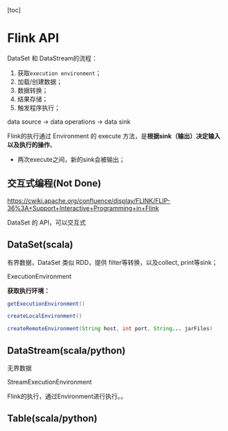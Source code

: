 [toc]

# Flink API

DataSet 和 DataStream的流程：

1. 获取`execution environment`；
2. 加载/创建数据；
3. 数据转换；
4. 结果存储；
5. 触发程序执行；

data source -> data operations -> data sink



Flink的执行通过 Environment 的 execute 方法，是**根据sink（输出）决定输入以及执行的操作**。

- 两次execute之间，新的sink会被输出；

## 交互式编程(Not Done)

https://cwiki.apache.org/confluence/display/FLINK/FLIP-36%3A+Support+Interactive+Programming+in+Flink

DataSet 的 API，可以交互式



## DataSet(scala)

有界数据，DataSet 类似 RDD，提供 filter等转换，以及collect, print等sink；

ExecutionEnvironment

**获取执行环境：**

```java
getExecutionEnvironment()

createLocalEnvironment()

createRemoteEnvironment(String host, int port, String... jarFiles)
```



## DataStream(scala/python)

无界数据

StreamExecutionEnvironment

Flink的执行，通过Environment进行执行。。



## Table(scala/python)